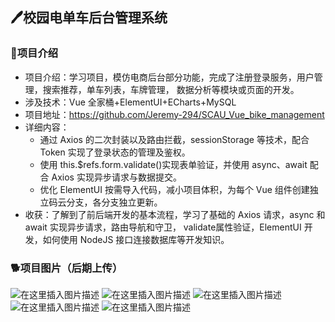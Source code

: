 ## 🖊校园电单车后台管理系统

### 🐶项目介绍
- 项目介绍：学习项目，模仿电商后台部分功能，完成了注册登录服务，用户管理，搜索推荐，单车列表，车牌管理，
  数据分析等模块或页面的开发。
- 涉及技术：Vue 全家桶+ElementUI+ECharts+MySQL
- 项目地址：https://github.com/Jeremy-294/SCAU_Vue_bike_management
- 详细内容：
  - 通过 Axios 的二次封装以及路由拦截，sessionStorage 等技术，配合 Token 实现了登录状态的管理及鉴权。
  - 使用 this.$refs.form.validate()实现表单验证，并使用 async、await 配合 Axios 实现异步请求与数据提交。
  - 优化 ElementUI 按需导入代码，减小项目体积，为每个 Vue 组件创建独立码云分支，各分支独立更新。
- 收获：了解到了前后端开发的基本流程，学习了基础的 Axios 请求，async 和 await 实现异步请求，路由导航和守卫，
  validate属性验证，ElementUI 开发，如何使用 NodeJS 接口连接数据库等开发知识。

### 🐕项目图片（后期上传）
![在这里插入图片描述](https://img-blog.csdnimg.cn/20210310222943259.png?x-oss-process=image/watermark,type_ZmFuZ3poZW5naGVpdGk,shadow_10,text_aHR0cHM6Ly9ibG9nLmNzZG4ubmV0L3dlaXhpbl80MzY0ODAxNw==,size_16,color_FFFFFF,t_70)
![在这里插入图片描述](https://img-blog.csdnimg.cn/2021031022295330.png?x-oss-process=image/watermark,type_ZmFuZ3poZW5naGVpdGk,shadow_10,text_aHR0cHM6Ly9ibG9nLmNzZG4ubmV0L3dlaXhpbl80MzY0ODAxNw==,size_16,color_FFFFFF,t_70)
![在这里插入图片描述](https://img-blog.csdnimg.cn/20210310223003744.png?x-oss-process=image/watermark,type_ZmFuZ3poZW5naGVpdGk,shadow_10,text_aHR0cHM6Ly9ibG9nLmNzZG4ubmV0L3dlaXhpbl80MzY0ODAxNw==,size_16,color_FFFFFF,t_70)
![在这里插入图片描述](https://img-blog.csdnimg.cn/20210310223009983.png?x-oss-process=image/watermark,type_ZmFuZ3poZW5naGVpdGk,shadow_10,text_aHR0cHM6Ly9ibG9nLmNzZG4ubmV0L3dlaXhpbl80MzY0ODAxNw==,size_16,color_FFFFFF,t_70)
![在这里插入图片描述](https://img-blog.csdnimg.cn/20210310223027863.png?x-oss-process=image/watermark,type_ZmFuZ3poZW5naGVpdGk,shadow_10,text_aHR0cHM6Ly9ibG9nLmNzZG4ubmV0L3dlaXhpbl80MzY0ODAxNw==,size_16,color_FFFFFF,t_70)
